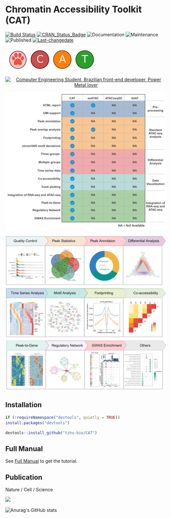 # Chromatin Accessibility Toolkit (CAT)

[![Build Status](https://travis-ci.org/username/MyPackage.svg?branch=master)](https://travis-ci.org/tzhu-bio/CAT)
[![CRAN_Status_Badge](http://www.r-pkg.org/badges/version/MyPackage)](https://cran.r-project.org/package=CAT)
<img alt="Documentation" src="https://img.shields.io/badge/Documentation%3F-yes-brightgreen.svg?color=3366CC" target="_blank" /></a>
<img alt="Maintenance" src="https://img.shields.io/badge/Maintained%3F-yes-green.svg?color=DC3912" target="_blank" /> </a>
<img alt="Published" src="https://img.shields.io/badge/Published%3F-yes-green.svg?color=FF9900" target="_blank" /> </a>
[![Last-changedate](https://img.shields.io/badge/last%20change-2023--08--03-green.svg)](https://github.com/tzhu-bio/CAT/commits/master)

![image](https://github.com/tzhu-bio/CAT/blob/main/png/CAT.png)

<div align="center">
    <a href="https://git.io/typing-svg"><img src="https://readme-typing-svg.demolab.com?font=Roboto+Slab&color=%237E3ACE&size=30&center=true&vCenter=true&width=750&lines=An advanced analysis toolkit for ATAC-seq." alt="Computer Engineering Student, Brazilian front-end developer, Power Metal lover"></a>
</div>


![image](https://github.com/tzhu-bio/CAT/blob/main/png/cat_compar.png)

![image](https://github.com/tzhu-bio/CAT/blob/main/png/workflow.jpg)
## Installation
``` r
if (!requireNamespace("devtools", quietly = TRUE))
install.packages("devtools")
```
``` r
devtools::install_github("tzhu-bio/CAT")
```
## Full Manual
See [Full Manual](https://tzhu-bio.github.io/CAT_bookdown/book/) to get the tutorial.

## Publication
Nature / Cell / Science

<a href="mailto:tzhubio@gmail.com">
  <img src="https://github.com/blackcater/blackcater/raw/main/images/social-gmail.svg" height="40" />
</a>

![Anurag's GitHub stats](https://github-readme-stats.vercel.app/api?username=tzhu-bio&show_icons=true&theme=radical)

